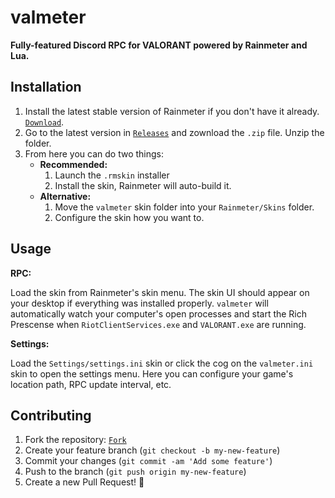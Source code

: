 # valmeter

**Fully-featured Discord RPC for VALORANT powered by Rainmeter and Lua.**

## Installation

1. Install the latest stable version of Rainmeter if you don't have it already. [`Download`](https://rainmeter.net).
2. Go to the latest version in [`Releases`](https://github.com/frissyn/valmeter/releases) and zownload the `.zip` file. Unzip the folder.
3. From here you can do two things:
    + **Recommended:**
        1. Launch the `.rmskin` installer
        2. Install the skin, Rainmeter will auto-build it.
    + **Alternative:**
        1. Move the `valmeter` skin folder into your `Rainmeter/Skins` folder.
        2. Configure the skin how you want to.

## Usage

**RPC:** 

Load the skin from Rainmeter's skin menu. The skin UI should appear on your desktop if everything was installed properly. `valmeter` will automatically watch your computer's open processes and start the Rich Prescense when `RiotClientServices.exe` and `VALORANT.exe` are running.

**Settings:** 

Load the `Settings/settings.ini` skin or click the cog on the `valmeter.ini` skin to open the settings menu. Here you can configure your game's location path, RPC update interval, etc.

## Contributing

1. Fork the repository: [`Fork`](https://github.com/frissyn/valmeter/fork)
2. Create your feature branch (`git checkout -b my-new-feature`)
3. Commit your changes (`git commit -am 'Add some feature'`)
4. Push to the branch (`git push origin my-new-feature`)
5. Create a new Pull Request! 🎉
